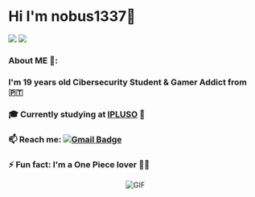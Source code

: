 # Hi I'm nobus1337👋

[![](https://img.shields.io/badge/-@nobus-%231DA1F2?style=flat-square&logo=twitter&logoColor=ffffff)](https://twitter.com/TheMiguelPinto)
[![](https://img.shields.io/badge/-@nobus1337-%23181717?style=flat-square&logo=github)](https://github.com/nobus1337)

### About ME 💬: 
### I'm 19 years old Cibersecurity Student & Gamer Addict from 🇵🇹

### 🎓 Currently studying at [IPLUSO](https://bytebase.com) 🏫

### 📫 Reach me: [![Gmail Badge](https://img.shields.io/badge/-miguelmvpinto-c14438?style=flat-square&logo=Gmail&logoColor=white&link=mailto:miguelmvpinto@gmail.com)](mailto:miguelmvpinto@gmail.com)

### ⚡️ Fun fact: I'm a One Piece lover 🏴‍☠️

<div align="center">
<img alt="GIF" align="center" src="">
</div>

<!---
- 👋 Hi, I’m @nobus1337
- 👀 I’m interested in ...
- 🌱 I’m currently learning ...
- 💞️ I’m looking to collaborate on ...
- 📫 How to reach me ...

nobus1337/nobus1337 is a ✨ special ✨ repository because its `README.md` (this file) appears on your GitHub profile.
You can click the Preview link to take a look at your changes.
--->

